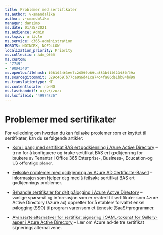 ```yaml
---
title: Problemer med sertifikater
ms.author: v-smandalika
author: v-smandalika
manager: dansimp
ms.date: 01/25/2021
ms.audience: Admin
ms.topic: article
ms.service: o365-administration
ROBOTS: NOINDEX, NOFOLLOW
localization_priority: Priority
ms.collection: Adm_O365
ms.custom:
- "7749"
- "9004340"
ms.openlocfilehash: 168103463ee7c2d599b89ca883b410223486f59a
ms.sourcegitcommit: 029c4697b77ce996d41ca74c4fa86de1bb84bd99
ms.translationtype: MT
ms.contentlocale: nb-NO
ms.lasthandoff: 01/25/2021
ms.locfileid: "49974736"
---
```

# <a name="issues-with-certificates"></a>Problemer med sertifikater

For veiledning om hvordan du kan feilsøke problemer som er knyttet til sertifikater, kan du se følgende artikler:

- [Kom i gang med sertifikat BAS ert godkjenning i Azure Active Directory](https://docs.microsoft.com/azure/active-directory/authentication/active-directory-certificate-based-authentication-get-started)  – trinn for å konfigurere og bruke sertifikat BAS ert godkjenning for brukere av Tenanter i Office 365 Enterprise-, Business-, Education-og US offentlige planer.

- [Feilsøke problemer med godkjenning av Azure AD Certificate-Based](https://docs.microsoft.com/troubleshoot/azure/active-directory/certificate-based-authenticate-issue)  – informasjon som hjelper deg med å feilsøke sertifikat BAS ert godkjennings problemer.

- [Behandle sertifikater for delt pålogging i Azure Active Directory](https://docs.microsoft.com/azure/active-directory/manage-apps/manage-certificates-for-federated-single-sign-on)  – vanlige spørsmål og informasjon som er relatert til sertifikater som Azure Active Directory (Azure ad) oppretter for å etablere forvaltet enkel pålogging (SSO) til program varen som et tjeneste (SaaS)-programmer.

- [Avanserte alternativer for sertifikat signering i SAML-tokenet for Gallery-apper i Azure Active Directory](https://docs.microsoft.com/azure/active-directory/manage-apps/certificate-signing-options)  – Lær om Azure ad-de tre sertifikat signerings alternativene.
